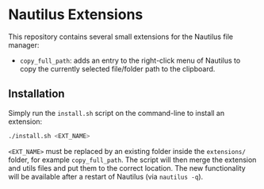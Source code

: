 # Nautilus Extensions

This repository contains several small extensions for the Nautilus file manager:

- `copy_full_path`: adds an entry to the right-click menu of Nautilus to copy the currently selected file/folder path to the clipboard.

## Installation

Simply run the `install.sh` script on the command-line to install an extension:

```bash
./install.sh <EXT_NAME>
```

`<EXT_NAME>` must be replaced by an existing folder inside the `extensions/` folder, for example `copy_full_path`. 
The script will then merge the extension and utils files and put them to the correct location.
The new functionality will be available after a restart of Nautilus (via `nautilus -q`).

